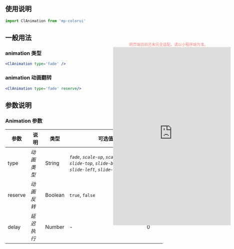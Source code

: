 

## 使用说明

```jsx
import ClAnimation from 'mp-colorui'
```



## 一般用法

### animation 类型

```jsx
<ClAnimation type='fade' />
```

### animation 动画翻转

```jsx
<ClAnimation type='fade' reserve/>
```



## 参数说明

### Animation 参数

| 参数    | 说明       | 类型    | 可选值                                                       | 默认值    |
| ------- | ---------- | ------- | ------------------------------------------------------------ | --------- |
| type    | *动画类型* | String  | *`fade`*, *`scale-up`*, *`scale-down`*, *`slide-top`*, *`slide-bottom`*, *`slide-left`*, *`slide-right`*, *`shake`* | *`fade`*  |
| reserve | *动画反转* | Boolean | `true`, `false`                                              | *`false`* |
| delay   | *延迟执行* | Number  | -                                                            | 0         |

<div style="position: fixed; right:10px; top: 5%">
<div style="width: 355px; display: flex; flex-wrap: wrap; justify-content: center; align-items: center; font-size: 12px; color: lightcoral">网页端目前还未完全适配，请以小程序端为准。</div>
<iframe style="border: 1px solid antiquewhite" src="https://yinliangdream.github.io/mp-colorui-h5-demo/#/pages/components/animation/index" height="568" width="375"></iframe>
</div>
